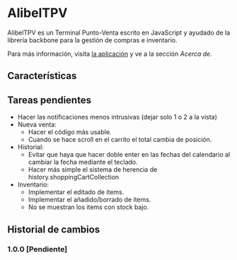 # AlibelTPV

AlibelTPV es un Terminal Punto-Venta escrito en JavaScript y ayudado de la librería backbone para la gestión de compras e inventario.

Para más información, visita [la aplicación](http://pablomolina.me/Alibel-TPV) y ve a la sección *Acerca de*.

## Características

## Tareas pendientes

  - Hacer las notificaciones menos intrusivas (dejar solo 1 o 2 a la vista)
  - Nueva venta:
      - Hacer el código más usable.
      - Cuando se hace scroll en el carrito el total cambia de posición.
  - Historial:
    - Evitar que haya que hacer doble enter en las fechas del calendario
      al cambiar la fecha mediante el teclado.
    - Hacer más simple el sistema de herencia de history.shoppingCartCollection
  - Inventario:
    - Implementar el editado de items.
    - Implementar el añadido/borrado de items.
    - No se muestran los items con stock bajo.

## Historial de cambios

### 1.0.0 [Pendiente]
